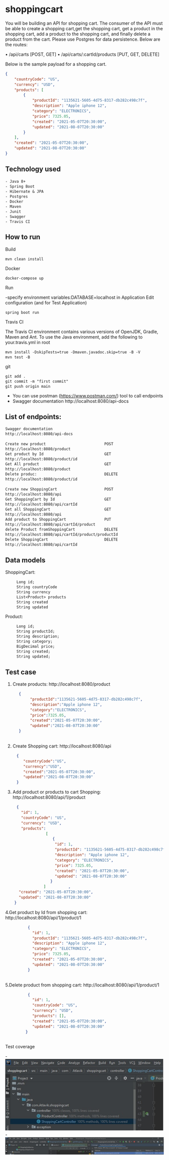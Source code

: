 # shoppingcart
You will be building an API for shopping cart. The consumer of the API must be able to create a shopping cart,get the shopping cart, get a product in the shopping cart,
add a product to the shopping cart, and finally delete a product from the cart. Please use Postgres for data persistence. Below are the routes:

 • /api/carts [POST, GET] 
• /api/carts/:cartId/products [PUT, GET, DELETE] 

Below is the sample payload for a shopping cart.

```json
{
    "countryCode": "US",
    "currency": "USD",
    "products": [
        {
            "productId": "1135621-5605-4d75-8317-db282c498c7f",
            "description": "Apple iphone 12",
            "category": "ELECTRONICS",
            "price": 7325.05,
            "created": "2021-05-07T20:30:00",
            "updated": "2021-08-07T20:30:00"
        }
    ],
    "created": "2021-05-07T20:30:00",
    "updated": "2021-08-07T20:30:00"
}
```

## Technology used
```
- Java 8+ 
- Spring Boot 
- Hibernate & JPA
- Postgres 
- Docker 
- Maven 
- Junit
- Swagger 
- Travis CI 
```
## How to run
Build
```
mvn clean install 
```
Docker
```
docker-compose up 
```
Run 

-specify environment variables:DATABASE=localhost in Application Edit configuration
(and for Test Application)
```
spring boot run 
```
Travis CI

The Travis CI environment contains various versions of OpenJDK, Gradle, Maven and Ant.
To use the Java environment, add the following to your.travis.yml in root
```
mvn install -DskipTests=true -Dmaven.javadoc.skip=true -B -V
mvn test -B
```
git
```
git add .
git commit -m "first commit"
git push origin main
```

- You can use postman (https://www.postman.com/) tool to call endpoints
- Swagger documentation    http://localhost:8080/api-docs
## List of endpoints:
```
Swagger documentation                                  http://localhost:8080/api-docs

Create new product                          POST        http://localhost:8080/product
Get product by Id                           GET         http://localhost:8080/product/id
Get All product                             GET         http://localhost:8080/product
Delete produc:                              DELETE      http://localhost:8080/product/id

Create new ShoppingCart                     POST        http://localhost:8080/api
Get ShoppingCart by Id                      GET         http://localhost:8080/api/cartId
Get all ShoppingCart                        GET         http://localhost:8080/api
Add product to ShoppingCart                 PUT         http://localhost:8080/api/cartId/product
delete Product fromShoppingCart             DELETE      http://localhost:8080/api/cartId/product/productId
Delete ShoppingCart                         DELETE      http://localhost:8080/api/cartId
```
## Data models

ShoppingCart:

```
     Long id;
     String countryCode
     String currency
     List<Product> products
     String created
     String updated

```
Product:

```
     Long id;
     String productId;
     String description;
     String category;
     BigDecimal price;
     String created;
     String updated;

```
## Test case

1. Create products: http://localhost:8080/product

```json
      {
           "productId":"1135621-5605-4d75-8317-db282c498c7f",
           "description":"Apple iphone 12",
           "category":"ELECTRONICS",
           "price":7325.05,
           "created":"2021-05-07T20:30:00",
           "updated":"2021-08-07T20:30:00"
      }
   

```
2. Create Shopping cart: http://localhost:8080/api

```json
     {
        "countryCode":"US",
        "currency":"USD",
        "created":"2021-05-07T20:30:00",
        "updated":"2021-08-07T20:30:00"
     }

```
3. Add product or products to cart Shopping: http://localhost:8080/api/1/product

```json
     {
       "id": 1,
       "countryCode": "US",
       "currency": "USD",
       "products":
                  [
                     {
                      "id": 1,
                      "productId": "1135621-5605-4d75-8317-db282c498c7f",
                      "description": "Apple iphone 12",
                      "category": "ELECTRONICS",
                      "price": 7325.05,
                      "created": "2021-05-07T20:30:00",
                      "updated": "2021-08-07T20:30:00"
                    }
                 ]          ,
      "created": "2021-05-07T20:30:00",
      "updated": "2021-08-07T20:30:00"
    }
```
4.Get product by Id from shopping cart: http://localhost:8080/api/1/product/1
```json
          {
            "id": 1,
            "productId": "1135621-5605-4d75-8317-db282c498c7f",
            "description": "Apple iphone 12",
            "category": "ELECTRONICS",
            "price": 7325.05,
            "created": "2021-05-07T20:30:00",
            "updated": "2021-08-07T20:30:00"
          }
        
```
5.Delete product from shopping cart: http://localhost:8080/api/1/product/1
```json
          {
            "id": 1,
            "countryCode": "US",
            "currency": "USD",
            "products": [],
            "created": "2021-05-07T20:30:00",
            "updated": "2021-08-07T20:30:00"
         }
        
```
Test coverage

-![ ](images/coverage2.jpg)
-![ ](images/coverage1.jpg)

